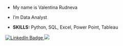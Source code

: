 - My name is Valentina Rudneva
- I’m Data Analyst

- **SKILLS:**  Python, SQL, Excel, Power Point, Tableau

<div id="badges">
  <a href="https://www.linkedin.com/in/valentina-rudneva-50651a1b4/">
    <img src="https://img.shields.io/badge/LinkedIn-blue?style=for-the-badge&logo=linkedin&logoColor=white" alt="LinkedIn Badge"/>
</a>
    <a href="https://t.me/rudneva_valentina">
  <img src="https://img.shields.io/badge/-Telegram-090909?style=for-the-badge&logo=telegram&logoColor=27A0D9)"/>
      </a>
</div>
